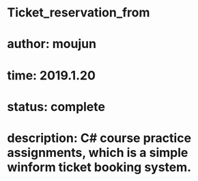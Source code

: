 # Ticket_reservation_from

# author: moujun
# time: 2019.1.20
# status: complete
# description: C# course practice assignments, which is a simple winform ticket booking system.
